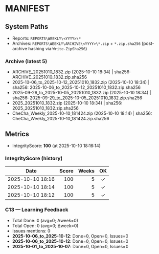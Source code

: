 # MANIFEST

<!-- BEGIN SYSTEM PATHS -->
## System Paths
- Reports: `REPORTS\WEEKLY\<YYYY>\*`
- Archives: `REPORTS\WEEKLY\ARCHIVE\<YYYY>\*.zip` + `*.zip.sha256` (post-archive hashing via `Write-ZipSha256`)

### Archive (latest 5)
- ARCHIVE_20251010_1832.zip (2025-10-10 18:34) | sha256: ARCHIVE_20251010_1832.zip.sha256
- 2025-10-06_to_2025-10-12_20251010_1832.zip (2025-10-10 18:34) | sha256: 2025-10-06_to_2025-10-12_20251010_1832.zip.sha256
- 2025-09-29_to_2025-10-05_20251010_1832.zip (2025-10-10 18:34) | sha256: 2025-09-29_to_2025-10-05_20251010_1832.zip.sha256
- 2025_20251010_1832.zip (2025-10-10 18:34) | sha256: 2025_20251010_1832.zip.sha256
- CheCha_Weekly_2025-10-10_181424.zip (2025-10-10 18:14) | sha256: CheCha_Weekly_2025-10-10_181424.zip.sha256
<!-- END SYSTEM PATHS -->

<!-- BEGIN METRICS -->
## Metrics
- IntegrityScore: **100** (at 2025-10-10 18:16:14)

### IntegrityScore (history)
| Date | Score | Weeks | OK |
|---|---:|---:|:--:|
| 2025-10-10 18:16 | 100 | 5 | ✓ |
| 2025-10-10 18:14 | 100 | 5 | ✓ |
| 2025-10-10 18:12 | 100 | 5 | ✓ |

### C13 — Learning Feedback
- Total Done: 0 (avg=0; Δweek=0)
- Total Open: 0 (avg=0; Δweek=0)
- Issues mentions: 0
- **2025-10-06_to_2025-10-12**: Done=0, Open=0, Issues=0
- **2025-10-06_to_2025-10-12**: Done=0, Open=0, Issues=0
- **2025-10-01_to_2025-10-07**: Done=0, Open=0, Issues=0
<!-- END METRICS -->











